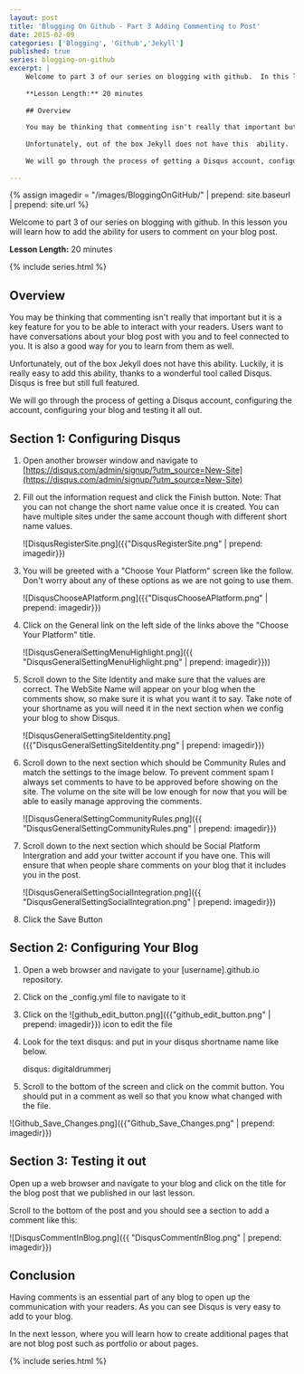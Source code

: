 ```yaml
---
layout: post
title: 'Blogging On Github - Part 3 Adding Commenting to Post'
date: 2015-02-09
categories: ['Blogging', 'Github','Jekyll']
published: true
series: blogging-on-github
excerpt: | 
    Welcome to part 3 of our series on blogging with github.  In this lesson you will learn how to add the ability for users to comment on your blog post.
    
    **Lesson Length:** 20 minutes
        
    ## Overview
    
    You may be thinking that commenting isn't really that important but it is a key feature for you to be able to interact with your readers.  Users want to have conversations about your blog post with you and to feel connected to you.   It is also a good way for you to learn from them as well.  
    
    Unfortunately, out of the box Jekyll does not have this  ability.   Luckily, it is really easy to add this ability, thanks to a wonderful tool called Disqus.  Disqus is free but still full featured.
    
    We will go through the process of getting a Disqus account, configuring  the account,  configuring your blog and testing it all out.
    
---
```


{% assign imagedir = "/images/BloggingOnGitHub/" | prepend: site.baseurl | prepend: site.url   %}

Welcome to part 3 of our series on blogging with github.  In this lesson you will learn how to add the ability for users to comment on your blog post.

**Lesson Length:** 20 minutes

{% include series.html %}

## Overview

You may be thinking that commenting isn't really that important but it is a key feature for you to be able to interact with your readers.  Users want to have conversations about your blog post with you and to feel connected to you.   It is also a good way for you to learn from them as well.  

Unfortunately, out of the box Jekyll does not have this  ability.   Luckily, it is really easy to add this ability, thanks to a wonderful tool called Disqus.  Disqus is free but still full featured.

 We will go through the process of getting a Disqus account, configuring  the account,  configuring your blog and testing it all out.

## Section 1:  Configuring Disqus

1. Open another browser window and navigate to [https://disqus.com/admin/signup/?utm_source=New-Site](https://disqus.com/admin/signup/?utm_source=New-Site)

2. Fill out the information request and click the Finish button.  Note: That you can not change the short name value once it is created.  You can have multiple sites under the same account though with different short name values.

    ![DisqusRegisterSite.png]({{"DisqusRegisterSite.png" | prepend: imagedir}})

3. You will be greeted with a "Choose Your Platform" screen like the follow.  Don't worry about any of these options as we are not going to use them.

    ![DisqusChooseAPlatform.png]({{"DisqusChooseAPlatform.png" | prepend: imagedir}})

4. Click on the General link on the left side of the links above the "Choose Your Platform" title.

    ![DisqusGeneralSettingMenuHighlight.png]({{ "DisqusGeneralSettingMenuHighlight.png" | prepend: imagedir}}))

5. Scroll down to the Site Identity and make sure that the values are correct.  The WebSite Name will appear on your blog when the comments show, so make sure it is what you want it to say.  Take note of your shortname as you will need it in the next section when we config your blog to show Disqus.

    ![DisqusGeneralSettingSiteIdentity.png]({{"DisqusGeneralSettingSiteIdentity.png" | prepend: imagedir}})

6. Scroll down to the next section which should be Community Rules and match the settings to the image below.  To prevent comment spam I always set comments to have to be approved before showing on the site.  The volume on the site will be low enough for now that you will be able to easily manage approving the comments.

    ![DisqusGeneralSettingCommunityRules.png]({{ "DisqusGeneralSettingCommunityRules.png" | prepend: imagedir}})

7. Scroll down to the next section which should be Social Platform Intergration and add your twitter account if you have one.  This will ensure that when people share comments on your blog that it includes you in the post.

    ![DisqusGeneralSettingSocialIntegration.png]({{ "DisqusGeneralSettingSocialIntegration.png" | prepend: imagedir}})

8.  Click the Save Button

## Section 2: Configuring Your Blog

1. Open a web browser and navigate to your [username].github.io repository. 
2. Click on the _config.yml file to navigate to it 
3. Click on the ![github_edit_button.png]({{"github_edit_button.png" | prepend: imagedir}}) icon to edit the file
4. Look for the text disqus: and put in your disqus shortname name like below.

	disqus: digitaldrummerj
	
5. Scroll to the bottom of the screen and click on the commit button.  You should put in a comment as well so that you know what changed with the file.

![Github_Save_Changes.png]({{"Github_Save_Changes.png" | prepend: imagedir}})


##  Section 3: Testing it out

Open up a web browser and navigate to your blog and click on the title for the blog post that we published in our last lesson.

Scroll to the bottom of the post and you should see a section to add a comment like this:

![DisqusCommentInBlog.png]({{ "DisqusCommentInBlog.png" | prepend: imagedir}})

## Conclusion

Having comments is an essential part of any blog to open up the communication with your readers.  As you can see Disqus is very easy to add to your blog.


In the next lesson, where you will learn how to create additional pages that are not blog post such as portfolio or about pages.

{% include series.html %}